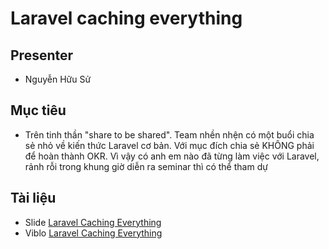 # Laravel caching everything

## Presenter
- Nguyễn Hữu Sử

## Mục tiêu
- Trên tinh thần "share to be shared". Team nhền nhện có một buổi chia sẻ nhỏ về kiến thức Laravel cơ bản. Với mục đích chia sẻ KHÔNG phải để hoàn thành OKR. Vì vậy có anh em nào đã từng làm việc với Laravel, rảnh rỗi trong khung giờ diễn ra seminar thì có thể tham dự

## Tài liệu
- Slide [Laravel Caching Everything](https://docs.google.com/presentation/d/1NDOvTcXEo9-oysjmxho8YGgflTFezzocQQ16SjObRag/edit#slide=id.g578dcad9b9_0_5)
- Viblo [Laravel Caching Everything](https://viblo.asia/p/laravel-caching-everything-gAm5yDwVldb)